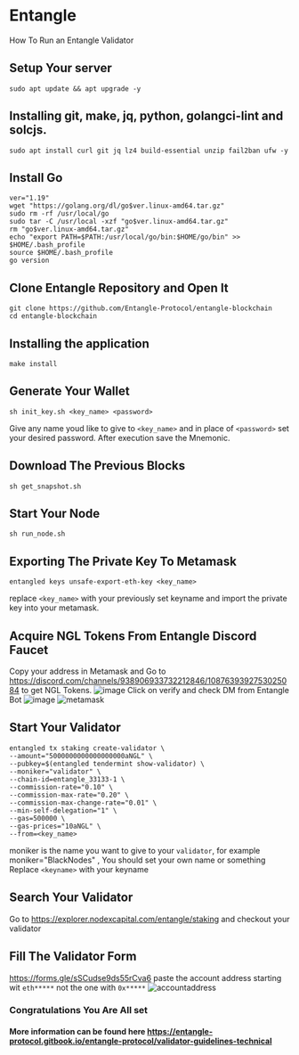 # Entangle
How To Run an Entangle Validator
## Setup Your server
```
sudo apt update && apt upgrade -y
```
##  Installing git, make, jq, python, golangci-lint and solcjs.
```
sudo apt install curl git jq lz4 build-essential unzip fail2ban ufw -y
```
## Install Go
```
ver="1.19"
wget "https://golang.org/dl/go$ver.linux-amd64.tar.gz"
sudo rm -rf /usr/local/go
sudo tar -C /usr/local -xzf "go$ver.linux-amd64.tar.gz"
rm "go$ver.linux-amd64.tar.gz"
echo "export PATH=$PATH:/usr/local/go/bin:$HOME/go/bin" >> $HOME/.bash_profile
source $HOME/.bash_profile
go version
```
## Clone Entangle Repository and Open It
```
git clone https://github.com/Entangle-Protocol/entangle-blockchain
cd entangle-blockchain
```
## Installing the application
```
make install
```
## Generate Your Wallet
```
sh init_key.sh <key_name> <password>
```
Give any name youd like to give to `<key_name>` and in place of `<password>` set your desired password. After execution save the Mnemonic.
## Download The Previous Blocks
```
sh get_snapshot.sh
```
## Start Your Node
```
sh run_node.sh
```
## Exporting The Private Key To Metamask
```
entangled keys unsafe-export-eth-key <key_name>
```
replace `<key_name>` with your previously set keyname and import the private key into your metamask. 
## Acquire NGL Tokens From Entangle Discord Faucet
Copy your address in Metamask and Go to https://discord.com/channels/938906933732212846/1087639392753025084 to get NGL Tokens.
![image](https://github.com/blacknodes/Entangle/assets/85839823/64fdaadc-b0ae-46b8-a751-83b44a013be9)
Click on verify and check DM from Entangle Bot
![image](https://github.com/blacknodes/Entangle/assets/85839823/eceb38d4-f356-4335-80cf-554eece8e5e8)
![metamask](https://github.com/blacknodes/Entangle/assets/85839823/6a69e5d4-c3a7-4bfd-9ed7-b03d3a5c8d1a)



## Start Your Validator
```
entangled tx staking create-validator \
--amount="5000000000000000000aNGL" \
--pubkey=$(entangled tendermint show-validator) \
--moniker="validator" \
--chain-id=entangle_33133-1 \
--commission-rate="0.10" \
--commission-max-rate="0.20" \
--commission-max-change-rate="0.01" \
--min-self-delegation="1" \
--gas=500000 \
--gas-prices="10aNGL" \
--from=<key_name>
```
moniker is the name you want to give to your `validator`, for example moniker="BlackNodes" , You should set your own name or something
Replace `<keyname>` with your keyname 
## Search Your Validator
Go to https://explorer.nodexcapital.com/entangle/staking and checkout your validator
## Fill The Validator Form
https://forms.gle/sSCudse9ds55rCva6
paste the account address starting wit `eth*****` not the one with `0x*****`
![accountaddress](https://github.com/blacknodes/Entangle/assets/85839823/1e3d7bf2-959f-4940-bd58-9dce0b4cf0a2)

### Congratulations You Are All set

#### More information can be found here https://entangle-protocol.gitbook.io/entangle-protocol/validator-guidelines-technical
